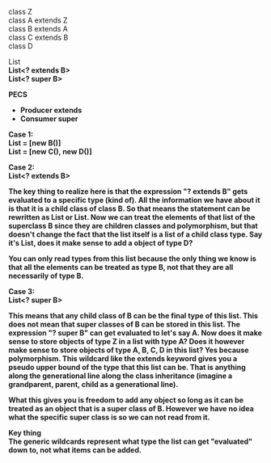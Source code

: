 class Z   
class A extends Z     
class B extends A     
class C extends B     
class D     

List<B>   
List<? extends B>   
List<? super B>   

PECS 
- Producer extends
- Consumer super

Case 1:   
List<B> = [new B()]     
List<B> = [new C(), new D()]   

Case 2:   
List<? extends B> 

The key thing to realize here is that the expression "? extends B" gets evaluated to a 
specific type (kind of). All the information we have about it is that it is a child class of
class B. So that means the statement can be rewritten as List<C> or List<D>. Now we can treat
the elements of that list of the superclass B since they are children classes and polymorphism,
but that doesn't change the fact that the list itself is a list of a child class type. Say it's
List<C>, does it make sense to add a object of type D?

You can only read types from this list because the only thing we know is that all the elements
can be treated as type B, not that they are all necessarily of type B.

Case 3:    
List<? super B>   

This means that any child class of B can be the final type of this list. This does not mean 
that super classes of B can be stored in this list. The expression "? super B" can get 
evaluated to let's say A. Now does it make sense to store objects of type Z in a list with 
type A? Does it however make sense to store objects of type A, B, C, D in this list? Yes 
because polymorphism. This wildcard like the extends keyword gives you a pseudo upper bound 
of the type that this list can be. That is anything along the generational line along the
class inheritance (imagine a grandparent, parent, child as a generational line).

What this gives you is freedom to add any object so long as it can be treated as an object
that is a super class of B. However we have no idea what the specific super class is so we 
can not read from it.

**Key thing**   
The generic wildcards represent what type the list can get "evaluated" down to, not what items
can be added.


